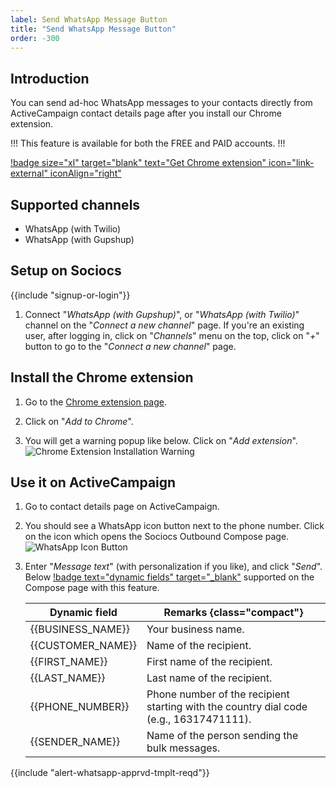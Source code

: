 ```yaml
---
label: Send WhatsApp Message Button
title: "Send WhatsApp Message Button"
order: -300
---
```


## Introduction

You can send ad-hoc WhatsApp messages to your contacts directly from ActiveCampaign contact details page after you install our Chrome extension.

!!!
This feature is available for both the FREE and PAID accounts.
!!!

[!badge size="xl" target="blank" text="Get Chrome extension" icon="link-external" iconAlign="right"](https://chromewebstore.google.com/detail/send-whatsapp-messsages-f/mlicpgdipoofkbcanbkbfipgbldiebic)

## Supported channels

- WhatsApp (with Twilio)
- WhatsApp (with Gupshup)

## Setup on Sociocs

{{include "signup-or-login"}}

1. Connect "*WhatsApp (with Gupshup)*", or "*WhatsApp (with Twilio)*" channel on the "*Connect a new channel*" page. If you're an existing user, after logging in, click on "*Channels*" menu on the top, click on "*+*" button to go to the "*Connect a new channel*" page.

## Install the Chrome extension

1. Go to the <a href="https://chromewebstore.google.com/detail/send-whatsapp-messsages-f/mlicpgdipoofkbcanbkbfipgbldiebic" target="_blank">Chrome extension page</a>.

1. Click on "*Add to Chrome*".

1. You will get a warning popup like below. Click on "*Add extension*".
    ![Chrome Extension Installation Warning](https://github.com/sociocs/docs/assets/12301512/8755512e-53e5-41e5-826f-f054f548cf28)

## Use it on ActiveCampaign

1. Go to contact details page on ActiveCampaign.

1. You should see a WhatsApp icon button next to the phone number. Click on the icon which opens the Sociocs Outbound Compose page.
    ![WhatsApp Icon Button](https://github.com/sociocs/docs/assets/12301512/65f3705d-ca4d-4919-aff2-911e8b3f94df)

1. Enter "*Message text*" (with personalization if you like), and click "*Send*". Below [!badge text="dynamic fields" target="_blank"](/miscellaneous/dynamic-fields.md) supported on the Compose page with this feature.

    Dynamic field | Remarks {class="compact"}
    --- | ---
    \{\{BUSINESS_NAME\}\} | Your business name.
    \{\{CUSTOMER_NAME\}\} | Name of the recipient.
    \{\{FIRST_NAME\}\} | First name of the recipient.
    \{\{LAST_NAME\}\} | Last name of the recipient.
    \{\{PHONE_NUMBER\}\} | Phone number of the recipient starting with the country dial code (e.g., 16317471111).
    \{\{SENDER_NAME\}\} | Name of the person sending the bulk messages.

{{include "alert-whatsapp-apprvd-tmplt-reqd"}}
